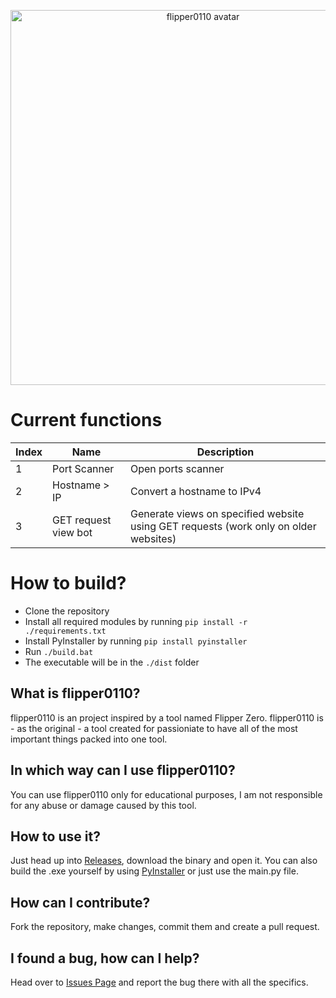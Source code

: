 <p align="center"><img width="600" src="https://user-images.githubusercontent.com/48185508/189196606-91260f9b-f030-4c78-b96b-11c8442493aa.png" alt="flipper0110 avatar"></p>

# Current functions
| Index | Name                 | Description                                                                          |
|-------|----------------------|--------------------------------------------------------------------------------------|
| 1     | Port Scanner         | Open ports scanner                                                                   |
| 2     | Hostname > IP        | Convert a hostname to IPv4                                                           |
| 3     | GET request view bot | Generate views on specified website using GET requests (work only on older websites) |

# How to build?
- Clone the repository
- Install all required modules by running `pip install -r ./requirements.txt`
- Install PyInstaller by running `pip install pyinstaller`
- Run `./build.bat`
- The executable will be in the `./dist` folder

## What is flipper0110?
flipper0110 is an project inspired by a tool named Flipper Zero. flipper0110 is - as the original - a tool created for passioniate to have all of the most important things packed into one tool.

## In which way can I use flipper0110?
You can use flipper0110 only for educational purposes, I am not responsible for any abuse or damage caused by this tool.

## How to use it?
Just head up into [Releases](https://github.com/crqch/flipper0110/releases), download the binary and open it. You can also build the .exe yourself by using [PyInstaller](https://pyinstaller.org/en/stable/) or just use the main.py file.

## How can I contribute?
Fork the repository, make changes, commit them and create a pull request.

## I found a bug, how can I help?
Head over to [Issues Page](https://github.com/crqch/flipper0110/issues) and report the bug there with all the specifics.
